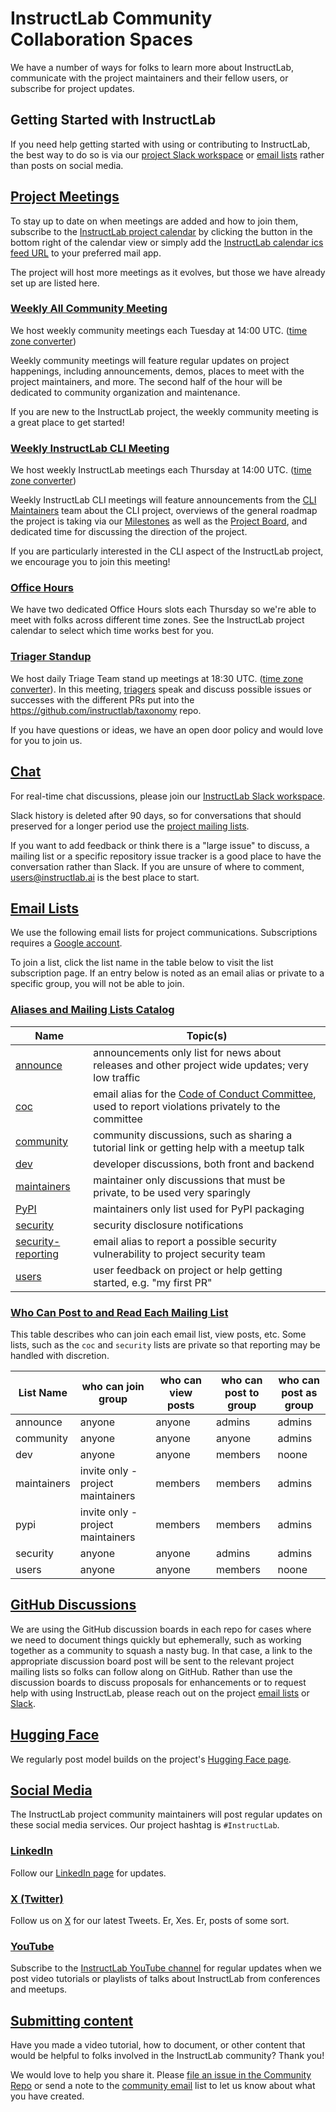 # InstructLab Community Collaboration Spaces

We have a number of ways for folks to learn more about InstructLab, communicate with the project maintainers and their fellow users, or subscribe for project updates.

## Getting Started with InstructLab

If you need help getting started with using or contributing to InstructLab, the best way to do so is via our [project Slack workspace](#chat) or [email lists](#email-lists) rather than posts on social media.

## [Project Meetings](#project-meetings)

To stay up to date on when meetings are added and how to join them, subscribe to the [InstructLab project calendar](https://calendar.google.com/calendar/embed?src=c_23c2f092cd6d147c45a9d2b79f815232d6c3e550b56c3b49da24c4b5d2090e8f%40group.calendar.google.com) by clicking the button in the bottom right of the calendar view or simply add the [InstructLab calendar ics feed URL](https://calendar.google.com/calendar/ical/c_23c2f092cd6d147c45a9d2b79f815232d6c3e550b56c3b49da24c4b5d2090e8f%40group.calendar.google.com/public/basic.ics) to your preferred mail app.

The project will host more meetings as it evolves, but those we have already set up are listed here.

### [Weekly All Community Meeting](#weekly-all-community-meeting)

We host weekly community meetings each Tuesday at 14:00 UTC. ([time zone converter](https://www.timeanddate.com/worldclock/meetingdetails.html?year=2024&month=5&day=14&hour=14&min=0&sec=0&p1=37&p2=43&p3=101&p4=224&p5=213&p6=771&p7=248&p8=2))

Weekly community meetings will feature regular updates on project happenings, including announcements, demos, places to meet with the project maintainers, and more. The second half of the hour will be dedicated to community organization and maintenance.

If you are new to the InstructLab project, the weekly community meeting is a great place to get started!

### [Weekly InstructLab CLI Meeting](#weekly-instructlab-cli-meeting)

We host weekly InstructLab meetings each Thursday at 14:00 UTC. ([time zone converter](https://www.timeanddate.com/worldclock/meetingdetails.html?year=2024&month=5&day=14&hour=14&min=0&sec=0&p1=37&p2=43&p3=101&p4=224&p5=213&p6=771&p7=248&p8=2))

Weekly InstructLab CLI meetings will feature announcements from the [CLI Maintainers](MAINTAINERS.md) team about the CLI project, overviews of the general roadmap the project is taking via our [Milestones](https://github.com/instructlab/instructlab/milestones) as well as the [Project Board](https://github.com/orgs/instructlab/projects/2), and dedicated time for discussing the direction of the project.

If you are particularly interested in the CLI aspect of the InstructLab project, we encourage you to join this meeting!

### [Office Hours](#office-hours)

We have two dedicated Office Hours slots each Thursday so we're able to meet with folks across different time zones. See the InstructLab project calendar to select which time works best for you.

### [Triager Standup](#triager-standup)

We host daily Triage Team stand up meetings at 18:30 UTC. ([time zone converter](https://www.timeanddate.com/worldclock/meetingdetails.html?year=2024&month=5&day=29&hour=18&min=30&sec=0&p1=37&p2=43&p3=224&p4=213&p5=771&p6=248&p7=2&p8=101&iv=1800)). In this meeting, [triagers](https://github.com/instructlab/community/blob/main/CONTRIBUTOR_ROLES.md#triager) speak and discuss possible issues or successes with the different PRs put into the <https://github.com/instructlab/taxonomy> repo.

If you have questions or ideas, we have an open door policy and would love for you to join us.

## [Chat](#chat)

For real-time chat discussions, please join our [InstructLab Slack workspace](https://github.com/instructlab/community/blob/main/InstructLab_SLACK_GUIDE.md).

Slack history is deleted after 90 days, so for conversations that should preserved for a longer period use the [project mailing lists](#email-lists).

If you want to add feedback or think there is a "large issue" to discuss, a mailing list or a specific repository issue tracker is a good place to have the conversation rather than Slack. If you are unsure of where to comment, [users@instructlab.ai](https://groups.google.com/a/instructlab.ai/g/users)  is the best place to start.

## [Email Lists](#email-lists)

We use the following email lists for project communications. Subscriptions requires a [Google account](https://www.google.com/account/about/).

To join a list, click the list name in the table below to visit the list subscription page. If an entry below is noted as an email alias or private to a specific group, you will not be able to join.

### [Aliases and Mailing Lists Catalog](#aliases-and-mailing-lists-catalog)

Name | Topic(s)
-- | --
[announce](https://groups.google.com/a/instructlab.ai/g/announce) | announcements only list for news about releases and other project wide updates; very low traffic
[coc](mailto:coc@instructlab.ai) | email alias for the [Code of Conduct Committee](https://github.com/instructlab/community/blob/main/COCC.md), used to report violations privately to the committee
[community](https://groups.google.com/a/instructlab.ai/g/community) | community discussions, such as sharing a tutorial link or getting help with a meetup talk
[dev](https://groups.google.com/a/instructlab.ai/g/dev) | developer discussions, both front and backend
[maintainers](https://groups.google.com/a/instructlab.ai/g/maintainers) | maintainer only discussions that must be private, to be used very sparingly
[PyPI](https://groups.google.com/a/instructlab.ai/g/pypi) | maintainers only list used for PyPI packaging
[security](https://groups.google.com/a/instructlab.ai/g/security)  | security disclosure notifications
[security-reporting](mailto:security-reporting@instructlab.ai) | email alias to report a possible security vulnerability to project security team
[users](https://groups.google.com/a/instructlab.ai/g/users) | user feedback on project or help getting started, e.g. "my first PR"

### [Who Can Post to and Read Each Mailing List](#who-can-post-to-and-read-each-mailing-list)

This table describes who can join each email list, view posts, etc. Some lists, such as the `coc` and `security` lists are private so that reporting may be handled with discretion.

List Name | who can join group | who can view posts | who can post to group | who can post as group
-- | -- | -- | -- | --
announce | anyone | anyone | admins | admins
community | anyone | anyone | anyone | admins
dev | anyone | anyone | members | noone
maintainers | invite only - project maintainers | members | members | admins
pypi | invite only - project maintainers | members | members | admins
security | anyone | anyone | admins | admins
users | anyone | anyone | members | noone

## [GitHub Discussions](#github-discussions)

We are using the GitHub discussion boards in each repo for cases where we need to document things quickly but ephemerally, such as working together as a community to squash a nasty bug. In that case, a link to the appropriate discussion board post will be sent to the relevant project mailing lists so folks can follow along on GitHub. Rather than use the discussion boards to discuss proposals for enhancements or to request help with using InstructLab, please reach out on the project [email lists](#email-lists) or [Slack](#chat).

## [Hugging Face](#hugging-face)

We regularly post model builds on the project's [Hugging Face page](https://huggingface.co/instructlab).

## [Social Media](#social-media)

The InstructLab project community maintainers will post regular updates on these social media services. Our project hashtag is `#InstructLab`.

### [LinkedIn](#linkedin)

Follow our [LinkedIn page](https://www.linkedin.com/company/instructlab) for updates.

### [X (Twitter)](#x-twitter)

Follow us on [X](https://twitter.com/instructlab) for our latest Tweets. Er, Xes. Er, posts of some sort.

### [YouTube](#youtube)

Subscribe to the [InstructLab YouTube channel](https://www.youtube.com/@InstructLab) for regular updates when we post video tutorials or playlists of talks about InstructLab from conferences and meetups.

## [Submitting content](#submitting-content)

Have you made a video tutorial, how to document, or other content that would be helpful to folks involved in the InstructLab community? Thank you!

We would love to help you share it. Please [file an issue in the Community Repo](https://github.com/instructlab/community/issues) or send a note to the [community email](https://groups.google.com/a/instructlab.ai/g/community) list to let us know about what you have created.
